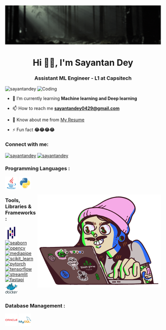 ![logo](https://github.com/SayantanDey29/SayantanDey29/blob/main/Banner.gif)

<h1 align="center">Hi 👋😎, I'm Sayantan Dey</h1>
<h3 align="center">Assistant ML Engineer - L1 at Capsitech</h3>

<img align="right" alt="Coding" width="400" src="https://cdn.dribbble.com/users/1162077/screenshots/3848914/programmer.gif">
<p align="left"> <img src="https://komarev.com/ghpvc/?username=sayantandey&label=Profile%20views&color=0e75b6&style=flat" alt="sayantandey" /> </p>

- 🌱 I’m currently learning **Machine learning and Deep learning**

<!-- - 👨‍💻 All of my projects are available at [My Portfolio](https://sayantandey29.github.io/) -->

- 📫 How to reach me **sayantandey0429@gmail.com**

- 📄 Know about me from [My Resume](https://drive.google.com/file/d/1X4Ly1_bPYK140CyOGg_LqrWYuorItm2y/view?usp=sharing)

- ⚡ Fun fact **😂😂😂😂**

<h3 align="left">Connect with me:</h3>
<p align="left">
<a href="https://www.linkedin.com/in/sayantandey29/" target="blank"><img align="center" src="https://raw.githubusercontent.com/rahuldkjain/github-profile-readme-generator/master/src/images/icons/Social/linked-in-alt.svg" alt="sayantandey" height="30" width="40" /></a>
<a href="https://www.leetcode.com/sayantandey" target="blank"><img align="center" src="https://raw.githubusercontent.com/rahuldkjain/github-profile-readme-generator/master/src/images/icons/Social/leet-code.svg" alt="sayantandey" height="30" width="40" /></a>
</p>

<h3 align="left">Programming Languages :</h3>
<p align="left"><a href="https://www.java.com" target="_blank" rel="noreferrer"> <img src="https://raw.githubusercontent.com/devicons/devicon/master/icons/java/java-original.svg" alt="java" width="40" height="40"/></a> <a href="https://www.python.org" target="_blank" rel="noreferrer"> <img src="https://raw.githubusercontent.com/devicons/devicon/master/icons/python/python-original.svg" alt="python" width="40" height="40"/> </a> </p>
<img align="right" alt="Coding" width="400" src="https://github.com/SayantanDey29/SayantanDey29/blob/main/GitHub.gif">

<h3 align="left">Tools, Libraries & Frameworks :</h3>
<p align="left">
<a href="https://pandas.pydata.org/" target="_blank" rel="noreferrer"> <img src="https://raw.githubusercontent.com/devicons/devicon/2ae2a900d2f041da66e950e4d48052658d850630/icons/pandas/pandas-original.svg" alt="pandas" width="40" height="40"/> </a> 
<a href="https://seaborn.pydata.org/" target="_blank" rel="noreferrer"> <img src="https://seaborn.pydata.org/_images/logo-mark-lightbg.svg" alt="seaborn" width="40" height="40"/> </a>
<a href="https://opencv.org/" target="_blank" rel="noreferrer"> <img src="https://www.vectorlogo.zone/logos/opencv/opencv-icon.svg" alt="opencv" width="40" height="40"/> </a>
<a href="https://ai.google.dev/edge/mediapipe/solutions/guide/" target="_blank" rel="noreferrer"> <img src="https://developers.google.com/static/mediapipe/images/mediapipe_icon.svg" alt="mediapipe" width="40" height="40"/></a>
<a href="https://scikit-learn.org/" target="_blank" rel="noreferrer"> <img src="https://upload.wikimedia.org/wikipedia/commons/0/05/Scikit_learn_logo_small.svg" alt="scikit_learn" width="40" height="40"/> </a>
<a href="https://pytorch.org/" target="_blank" rel="noreferrer"> <img src="https://www.vectorlogo.zone/logos/pytorch/pytorch-icon.svg" alt="pytorch" width="40" height="40"/> </a>
<a href="https://www.tensorflow.org" target="_blank" rel="noreferrer"> <img src="https://www.vectorlogo.zone/logos/tensorflow/tensorflow-icon.svg" alt="tensorflow" width="40" height="40"/> </a>
<a href="https://streamlit.io/" target="_blank" rel="noreferrer"><img src="https://streamlit.io/images/brand/streamlit-logo-primary-colormark-darktext.svg" alt="streamlit" width="40" height="40"/></a>  
<a href="https://fastapi.tiangolo.com/" target="_blank" rel="noreferrer"><img src="https://fastapi.tiangolo.com/img/logo-margin/logo-teal.svg" alt="fastapi" width="40" height="40"/></a>  
<a href="https://www.docker.com/" target="_blank" rel="noreferrer"> <img src="https://raw.githubusercontent.com/devicons/devicon/master/icons/docker/docker-original-wordmark.svg" alt="docker" width="40" height="40"/> </a> 
</P>

<h3 align="left">Database Management :</h3>
<p>
<a href="https://www.oracle.com/" target="_blank" rel="noreferrer"> <img src="https://raw.githubusercontent.com/devicons/devicon/master/icons/oracle/oracle-original.svg" alt="oracle" width="40" height="40"/></a> <a href="https://www.mysql.com/" target="_blank" rel="noreferrer"> <img src="https://raw.githubusercontent.com/devicons/devicon/master/icons/mysql/mysql-original-wordmark.svg" alt="mysql" width="40" height="40"/> </a>
</p>
